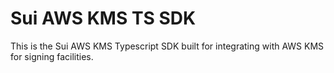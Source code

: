 # Sui AWS KMS TS SDK

This is the Sui AWS KMS Typescript SDK built for integrating with AWS KMS for signing facilities.
